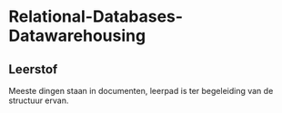 # Relational-Databases-Datawarehousing
## Leerstof
Meeste dingen staan in documenten, leerpad is ter begeleiding van de structuur ervan.
